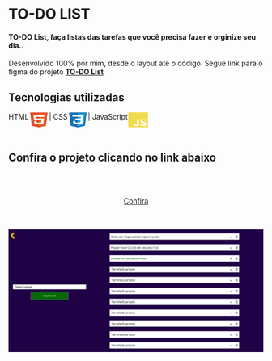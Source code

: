 

<h1>TO-DO LIST</h1>



<h4>TO-DO List, faça listas das tarefas que você precisa fazer e  orginize seu dia..</h4>


<p>Desenvolvido 100% por mim, desde o layout até o código. Segue link para o figma do projeto <strong><a href="https://www.figma.com/file/cy7Rs8vcFau98AJAqso3KY/TO-DO-LIST?node-id=0%3A1&t=JiSnGPvXnpjp3DvK-0" target="_blank">TO-DO List</a></strong></p>

<h2>Tecnologias utilizadas</h2>
<div style="display:flex">
HTML <img align="center" alt="HTML" height="30" width="40" src="https://raw.githubusercontent.com/devicons/devicon/master/icons/html5/html5-original.svg"> |
CSS <img align="center" alt="CSS" height="30" width="40" src="https://raw.githubusercontent.com/devicons/devicon/master/icons/css3/css3-original.svg"> |
JavaScript <img align="center" alt="JS" height="30" width="40" src="https://raw.githubusercontent.com/devicons/devicon/master/icons/javascript/javascript-plain.svg">
</div>


<br>
<h2>Confira o projeto clicando no link abaixo</h2>
<br><br>
<a align="center" href="https://romeoliveirasantos.github.io/TO-DO-LIST/" target="_blank"><p>Confira</p></a>
<br><br>
<div align="center">
<img src="./assets/todoList.png" border="0">
</div>
